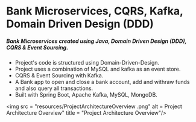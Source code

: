 #   Bank Microservices, CQRS, Kafka, Domain Driven Design (DDD)

#####  Bank Microservices created using Java, Domain Driven Design (DDD), CQRS & Event Sourcing. 

- Project's code is structured  using Domain-Driven-Design. 
- Project uses a combination of MySQL and kafka as an event store.
- CQRS & Event Sourcing with Kafka.
- A Bank app to open and close a bank account, add and withraw funds and also query all transactions.
- Built with Spring Boot, Apache Kafka, MySQL, MongoDB.


<img src = "resources/ProjectArchitectureOverview .png" alt = Project Architecture Overview" title = "Project Architecture Overview"/>


```